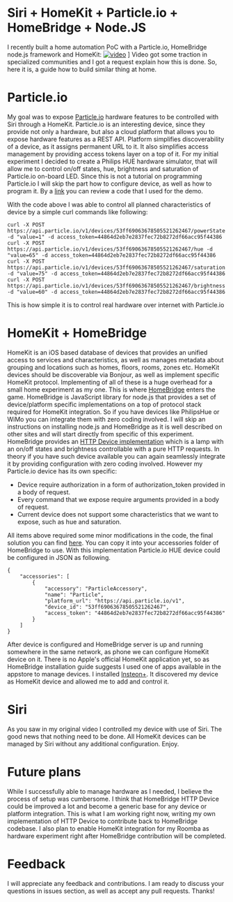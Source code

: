 # Siri + HomeKit + Particle.io + HomeBridge + Node.JS
I recently built a home automation PoC with a Particle.io, HomeBridge node.js framework and  HomeKit: [![video](https://www.dropbox.com/s/wfb5unfd5a8fkt8/vimeo.png?dl=1)](http://vimeo.com/nikitaleonov/siri-homekit-particle "video") ]
Video got some traction in specialized communities and I got a request explain how this is done. So, here it is, a guide how to build similar thing at home.

# Particle.io
My goal was to expose [Particle.io](http://particle.io) hardware features to be controlled with Siri through a HomeKit. Particle.io is an interesting device, since they provide not only a hardware, but also a cloud platform that allows you to expose hardware features as a REST API. Platform simplifies discoverability of a device, as it assigns permanent URL to it. It also simplifies access management by providing access tokens layer on a top of it. For my initial experiment I decided to create a Philips HUE hardware simulator, that will allow me to control on/off states, hue, brightness and saturation of Particle.io on-board LED. Since this is not a tutorial on programming Particle.io I will skip the part how to configure device, as well as how to program it. By a [link](hue-light-simulator.ino) you can review a code that I used for the demo.

With the code above I was able to control all planned characteristics of device by a simple curl commands like following:
```
curl -X POST https://api.particle.io/v1/devices/53ff69063678505521262467/powerState -d "value=1" -d access_token=44864d2eb7e2837fec72b8272df66acc95f44386
curl -X POST https://api.particle.io/v1/devices/53ff69063678505521262467/hue -d "value=65" -d access_token=44864d2eb7e2837fec72b8272df66acc95f44386
curl -X POST https://api.particle.io/v1/devices/53ff69063678505521262467/saturation -d "value=75" -d access_token=44864d2eb7e2837fec72b8272df66acc95f44386
curl -X POST https://api.particle.io/v1/devices/53ff69063678505521262467/brightness -d "value=60" -d access_token=44864d2eb7e2837fec72b8272df66acc95f44386
```

This is how simple it is to control real hardware over internet with Particle.io

# HomeKit + HomeBridge
HomeKit is an iOS based database of devices that provides an unified access to services and  characteristics, as well as manages metadata about grouping and locations such as homes, floors, rooms, zones etc. HomeKit devices should be discoverable via Bonjour, as well as implement specific HomeKit protocol. Implementing of all of these is a huge overhead for a small home experiment as my one. This is where [HomeBridge](https://github.com/nfarina/homebridge) enters the game. HomeBridge is JavaScript library for node.js that provides a set of device/platform specific implementations  on a  top of protocol stack required for HomeKit integration. So if you have devices like PhilipsHue or  WiMo you can integrate them with zero coding involved.
I will skip an instructions on installing node.js and HomeBridge as it is well described on other sites and will start directly from specific of this experiment. HomeBridge provides an [HTTP Device implementation](https://github.com/nfarina/homebridge/blob/master/accessories/Http.js) which is a lamp with an on/off states and brightness controllable with a pure HTTP requests. In theory if you have such device available you can again seamlessly integrate it by providing configuration with zero coding involved. However my Particle.io device has its own specific:
* Device require authorization in a form of authorization_token provided in a body of request.
* Every command that we expose require arguments provided in a body of request.
* Current device does not support some characteristics that we want to expose, such as hue and saturation.

All items above required some minor modifications in the code, the final solution you can find [here](ParticleAccessory.js). You can copy it into your accessories folder of HomeBridge to use. With this implementation Particle.io HUE device could be configured in JSON as following.

```
{
    "accessories": [
        {
            "accessory": "ParticleAccessory",
            "name": "Particle",
            "platform_url": "https://api.particle.io/v1",
            "device_id": "53ff69063678505521262467",
            "access_token": "44864d2eb7e2837fec72b8272df66acc95f44386"
        }
    ]
}
```

After device is configured and HomeBridge server is up and running somewhere in the same network, as phone we can configure HomeKit device on it. There is no Apple's official HomeKit application yet, so as HomeBridge installation guide suggests I used one of apps available in the appstore to manage devices. I installed [Insteon+](https://itunes.apple.com/us/app/insteon+/id919270334?mt=8). It discovered my device as HomeKit device and allowed me to add and control it.

# Siri
As you saw in my original video I controlled my device with use of Siri. The good news that nothing need to be done. All HomeKit devices can be managed by Siri without any additional configuration. Enjoy.

# Future plans
While I successfully able to manage hardware as I needed, I believe the process of setup was cumbersome. I think that HomeBridge HTTP Device could be improved a lot and become a generic base for any device or platform integration. This is what I am working right now, writing my own implementation of HTTP Device to contribute back to HomeBridge codebase. I also plan to enable HomeKit integration for my Roomba as hardware experiment right after HomeBridge contribution will be completed.

# Feedback
I will appreciate any feedback and contributions. I am ready to discuss your questions in issues section, as well as accept any pull requests. Thanks!
